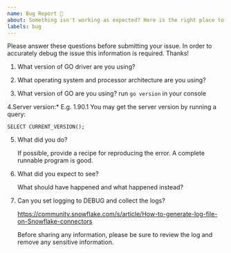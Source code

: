 ```yaml
---
name: Bug Report 🐞
about: Something isn't working as expected? Here is the right place to report.
labels: bug
---
```



<!--
If you need urgent assistance then file the issue using the support process: 
https://community.snowflake.com/s/article/How-To-Submit-a-Support-Case-in-Snowflake-Lodge 
otherwise continue here. 
-->


Please answer these questions before submitting your issue. 
In order to accurately debug the issue this information is required. Thanks!

1. What version of GO driver are you using?

   
2. What operating system and processor architecture are you using?

   
3. What version of GO are you using?
run `go version` in your console

4.Server version:* E.g. 1.90.1
You may get the server version by running a query:
```
SELECT CURRENT_VERSION();
```
5. What did you do?

   If possible, provide a recipe for reproducing the error.
   A complete runnable program is good.

6. What did you expect to see?

   What should have happened and what happened instead?

7. Can you set logging to DEBUG and collect the logs?

   https://community.snowflake.com/s/article/How-to-generate-log-file-on-Snowflake-connectors
   
   Before sharing any information, please be sure to review the log and remove any sensitive
   information.
